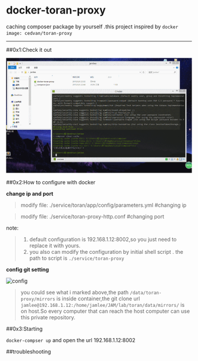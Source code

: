 # docker-toran-proxy

caching composer package by yourself .this project inspired by `docker image: cedvan/toran-proxy`

---

##0x1:Check it out

![install](https://raw.githubusercontent.com/Jamlee/docker-toran-proxy/master/asset/install.gif)

##0x2:How to configure with docker

**change ip and port**

>  modify file: ./service/toran/app/config/parameters.yml #changing ip

>  modify file: ./service/toran-proxy-http.conf #changing port

note:

>  1. default configuration is 192.168.1.12:8002,so you just need to replace  it with yours.
>  2. you also can modify the configuration by initial shell script . the path to script is `./service/toran-proxy`

**config git setting**

![config](https://raw.githubusercontent.com/Jamlee/docker-toran-proxy/master/asset/config.gif)

> you could see what i marked above,the path `/data/toran-proxy/mirrors` is inside container,the git clone url `jamlee@192.168.1.12:/home/jamlee/JAM/lab/toran/data/mirrors/` is on host.So every computer that can reach the host computer can use this private repository.


##0x3:Starting

`docker-compser up` and open the url 192.168.1.12:8002

##troubleshooting






